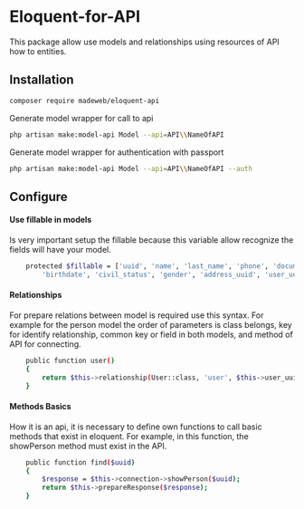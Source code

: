 # Eloquent-for-API
This package allow use models and relationships using resources of API how to entities.


## Installation 

```sh
composer require madeweb/eloquent-api
```
Generate model wrapper for call to api

```sh
php artisan make:model-api Model --api=API\\NameOfAPI 
```

Generate model wrapper for authentication with passport

```sh
php artisan make:model-api Model --api=API\\NameOfAPI --auth
```

## Configure

#### Use fillable in models
Is very important setup the fillable because this variable allow recognize the fields will have your model.

```sh
    protected $fillable = ['uuid', 'name', 'last_name', 'phone', 'document_type', 'document_number',
        'birthdate', 'civil_status', 'gender', 'address_uuid', 'user_uuid'];
```

#### Relationships
For prepare relations between model is required use this syntax. For example for the person model the order of parameters is class belongs, key for identify relationship, common key or field in both models, and method of API for connecting.

```sh
    public function user()
    {
        return $this->relationship(User::class, 'user', $this->user_uuid, 'find');
    }
```


#### Methods Basics
How it is an api, it is necessary to define own functions to call basic methods that exist in eloquent. For example, in this function, the showPerson method must exist in the API.

```sh
    public function find($uuid)
    {
        $response = $this->connection->showPerson($uuid);
        return $this->prepareResponse($response);
    }
 ```

